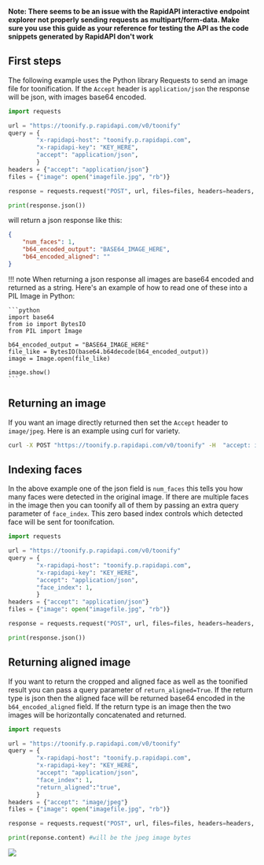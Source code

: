 **Note: There seems to be an issue with the RapidAPI interactive endpoint explorer not properly sending requests as multipart/form-data. Make sure you use this guide as your reference for testing the API as the code snippets generated by RapidAPI don't work**

## First steps

The following example uses the Python library Requests to send an image file for toonification. If the `Accept` header is `application/json` the response will be json, with images base64 encoded. 

```python
import requests

url = "https://toonify.p.rapidapi.com/v0/toonify"
query = {
        "x-rapidapi-host": "toonify.p.rapidapi.com",
        "x-rapidapi-key": "KEY_HERE",
        "accept": "application/json",
        }
headers = {"accept": "application/json"}
files = {"image": open("imagefile.jpg", "rb")}

response = requests.request("POST", url, files=files, headers=headers, params=query)

print(response.json())
```

will return a json response like this:

```json
{
    "num_faces": 1,
    "b64_encoded_output": "BASE64_IMAGE_HERE",
    "b64_encoded_aligned": ""
}
```

!!! note
    When returning a json response all images are base64 encoded and returned as a string. Here's an example of how to read one of these into a PIL Image in Python:

    ```python
    import base64
    from io import BytesIO
    from PIL import Image

    b64_encoded_output = "BASE64_IMAGE_HERE"
    file_like = BytesIO(base64.b64decode(b64_encoded_output))
    image = Image.open(file_like)

    image.show()
    ```

## Returning an image

If you want an image directly returned then set the `Accept` header to `image/jpeg`. Here is an example using curl for variety.

```bash
curl -X POST "https://toonify.p.rapidapi.com/v0/toonify" -H  "accept: image/jpeg" -H  "Content-Type: multipart/form-data" -H "x-rapidapi-host: toonify.p.rapidapi.com" -H "x-rapidapi-key: KEY_HERE" -F "image=@test.jpg;type=image/jpeg"
```


## Indexing faces

In the above example one of the json field is `num_faces` this tells you how many faces were detected in the original image. If there are multiple faces in the image then you can toonify all of them by passing an extra query parameter of `face_index`. This zero based index controls which detected face will be sent for toonifcation.

```python
import requests

url = "https://toonify.p.rapidapi.com/v0/toonify"
query = {
        "x-rapidapi-host": "toonify.p.rapidapi.com",
        "x-rapidapi-key": "KEY_HERE",
        "accept": "application/json",
        "face_index": 1, 
        }
headers = {"accept": "application/json"}
files = {"image": open("imagefile.jpg", "rb")}

response = requests.request("POST", url, files=files, headers=headers, params=query)

print(response.json())
```

## Returning aligned image

If you want to return the cropped and aligned face as well as the toonified result you can pass a query parameter of `return_aligned=True`. If the return type is json then the aligned face will be returned base64 encoded in the `b64_encoded_aligned` field. If the return type is an image then the two images will be horizontally concatenated and returned.


```python
import requests

url = "https://toonify.p.rapidapi.com/v0/toonify"
query = {
        "x-rapidapi-host": "toonify.p.rapidapi.com",
        "x-rapidapi-key": "KEY_HERE",
        "accept": "application/json",
        "face_index": 1, 
        "return_aligned":"true",
        }
headers = {"accept": "image/jpeg"}
files = {"image": open("imagefile.jpg", "rb")}

response = requests.request("POST", url, files=files, headers=headers, params=query)

print(reponse.content) #will be the jpeg image bytes
```

![](https://assets.justinpinkney.com/toonify/images/pair.jpeg)